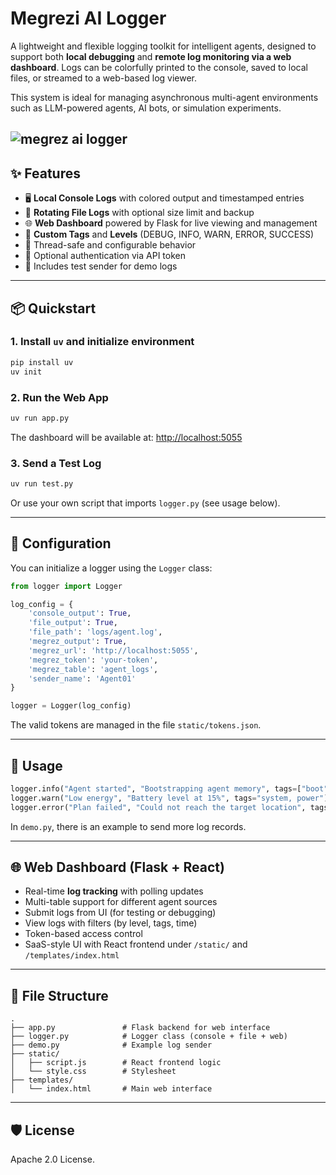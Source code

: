 # Megrezi AI Logger 

A lightweight and flexible logging toolkit for intelligent agents, designed to support both **local debugging** and **remote log monitoring via a web dashboard**. Logs can be colorfully printed to the console, saved to local files, or streamed to a web-based log viewer.

This system is ideal for managing asynchronous multi-agent environments such as LLM-powered agents, AI bots, or simulation experiments.

![megrez ai logger](https://s2.loli.net/2025/09/06/hgbPvlcLrqNaBCx.png)
---

## ✨ Features

* 🖥️ **Local Console Logs** with colored output and timestamped entries
* 📁 **Rotating File Logs** with optional size limit and backup
* 🌐 **Web Dashboard** powered by Flask for live viewing and management
* 🧩 **Custom Tags** and **Levels** (DEBUG, INFO, WARN, ERROR, SUCCESS)
* 🧵 Thread-safe and configurable behavior
* 🔐 Optional authentication via API token
* 🧪 Includes test sender for demo logs

---

## 📦 Quickstart

### 1. Install `uv` and initialize environment

```bash
pip install uv
uv init
```

### 2. Run the Web App

```bash
uv run app.py
```

The dashboard will be available at: [http://localhost:5055](http://localhost:5055)

### 3. Send a Test Log

```bash
uv run test.py
```

Or use your own script that imports `logger.py` (see usage below).

---

## 🔧 Configuration

You can initialize a logger using the `Logger` class:

```python
from logger import Logger

log_config = {
    'console_output': True,
    'file_output': True,
    'file_path': 'logs/agent.log',
    'megrez_output': True,
    'megrez_url': 'http://localhost:5055',
    'megrez_token': 'your-token',
    'megrez_table': 'agent_logs',
    'sender_name': 'Agent01'
}

logger = Logger(log_config)
```

The valid tokens are managed in the file `static/tokens.json`.

---

## 📝 Usage

```python
logger.info("Agent started", "Bootstrapping agent memory", tags=["boot"])
logger.warn("Low energy", "Battery level at 15%", tags="system, power")
logger.error("Plan failed", "Could not reach the target location", tags=["planner"])
```

In `demo.py`, there is an example to send more log records.

---

## 🌐 Web Dashboard (Flask + React)

* Real-time **log tracking** with polling updates
* Multi-table support for different agent sources
* Submit logs from UI (for testing or debugging)
* View logs with filters (by level, tags, time)
* Token-based access control
* SaaS-style UI with React frontend under `/static/` and `/templates/index.html`

---

## 📂 File Structure

```
.
├── app.py               # Flask backend for web interface
├── logger.py            # Logger class (console + file + web)
├── demo.py              # Example log sender
├── static/
│   ├── script.js        # React frontend logic
│   └── style.css        # Stylesheet
├── templates/
│   └── index.html       # Main web interface
```

---

## 🛡️ License

Apache 2.0 License.
